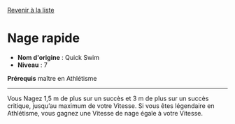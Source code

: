 [Revenir à la liste](..)

# Nage rapide

 * **Nom d'origine** : Quick Swim
 * **Niveau** : 7


<p><strong>Prérequis</strong> maître en Athlétisme</p>
<hr>
<p>Vous Nagez 1,5 m de plus sur un succès et 3 m de plus sur un succès critique, jusqu’au maximum de votre Vitesse. Si vous êtes légendaire en Athlétisme, vous gagnez une Vitesse de nage égale à votre Vitesse.</p>